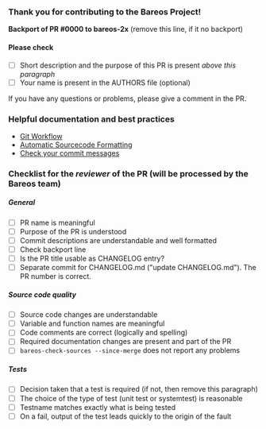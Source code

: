 ### Thank you for contributing to the Bareos Project!

**Backport of PR #0000 to bareos-2x** (remove this line, if it no backport)

#### Please check

- [ ] Short description and the purpose of this PR is present _above this paragraph_
- [ ] Your name is present in the AUTHORS file (optional)

If you have any questions or problems, please give a comment in the PR.

### Helpful documentation and best practices

- [Git Workflow](https://docs.bareos.org/DeveloperGuide/gitworkflow.html)
- [Automatic Sourcecode Formatting](https://docs.bareos.org/DeveloperGuide/generaldevel.html#automatic-sourcecode-formatting)
- [Check your commit messages](https://docs.bareos.org/DeveloperGuide/gitworkflow.html#commits)


### Checklist for the _reviewer_ of the PR (will be processed by the Bareos team)

##### General

- [ ] PR name is meaningful
- [ ] Purpose of the PR is understood
- [ ] Commit descriptions are understandable and well formatted
- [ ] Check backport line
- [ ] Is the PR title usable as CHANGELOG entry?
- [ ] Separate commit for CHANGELOG.md ("update CHANGELOG.md"). The PR number is correct.

##### Source code quality

- [ ] Source code changes are understandable
- [ ] Variable and function names are meaningful
- [ ] Code comments are correct (logically and spelling)
- [ ] Required documentation changes are present and part of the PR
- [ ] `bareos-check-sources --since-merge` does not report any problems

##### Tests

- [ ] Decision taken that a test is required (if not, then remove this paragraph)
- [ ] The choice of the type of test (unit test or systemtest) is reasonable
- [ ] Testname matches exactly what is being tested
- [ ] On a fail, output of the test leads quickly to the origin of the fault
